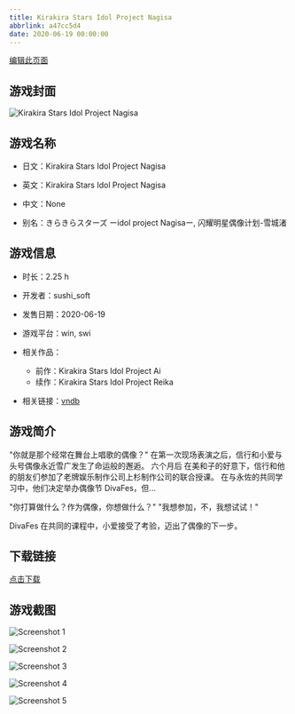 ```yaml
---
title: Kirakira Stars Idol Project Nagisa
abbrlink: a47cc5d4
date: 2020-06-19 00:00:00
---
```

[编辑此页面](https://github.com/ACG-3/ADV3-source/blob/main/source/_posts/games/Kirakira%20Stars%20Idol%20Project%20Nagisa.md)

## 游戏封面

![Kirakira Stars Idol Project Nagisa](https://pan.timero.xyz/d/onedrive/img_lib_001/Kirakira%20Stars%20Idol%20Project%20Nagisa_cover.avif)


## 游戏名称

- 日文：Kirakira Stars Idol Project Nagisa
- 英文：Kirakira Stars Idol Project Nagisa
- 中文：None

- 别名：きらきらスターズ ーidol project Nagisaー, 闪耀明星偶像计划-雪城渚


## 游戏信息

- 时长：2.25 h
- 开发者：sushi_soft
- 发售日期：2020-06-19
- 游戏平台：win, swi
- 相关作品：
   - 前作：Kirakira Stars Idol Project Ai
   - 续作：Kirakira Stars Idol Project Reika

- 相关链接：[vndb](https://vndb.org/v28640)


## 游戏简介

"你就是那个经常在舞台上唱歌的偶像？"
在第一次现场表演之后，信行和小爱与头号偶像永近雪广发生了命运般的邂逅。
六个月后
在美和子的好意下，信行和他的朋友们参加了老牌娱乐制作公司上杉制作公司的联合授课。
在与永佐的共同学习中，他们决定举办偶像节 DivaFes，但...

"你打算做什么？作为偶像，你想做什么？"
"我想参加，不，我想试试！"

DivaFes 在共同的课程中，小爱接受了考验，迈出了偶像的下一步。




## 下载链接

[点击下载](https://pan.timero.xyz/onedrive/adv_lib_001/Kirakira%20Stars%20Idol%20Project%20Nagisa)


## 游戏截图


![Screenshot 1](https://pan.timero.xyz/d/onedrive/img_lib_001/Kirakira%20Stars%20Idol%20Project%20Nagisa_Screenshot_1.avif)

![Screenshot 2](https://pan.timero.xyz/d/onedrive/img_lib_001/Kirakira%20Stars%20Idol%20Project%20Nagisa_Screenshot_2.avif)

![Screenshot 3](https://pan.timero.xyz/d/onedrive/img_lib_001/Kirakira%20Stars%20Idol%20Project%20Nagisa_Screenshot_3.avif)

![Screenshot 4](https://pan.timero.xyz/d/onedrive/img_lib_001/Kirakira%20Stars%20Idol%20Project%20Nagisa_Screenshot_4.avif)

![Screenshot 5](https://pan.timero.xyz/d/onedrive/img_lib_001/Kirakira%20Stars%20Idol%20Project%20Nagisa_Screenshot_5.avif)

